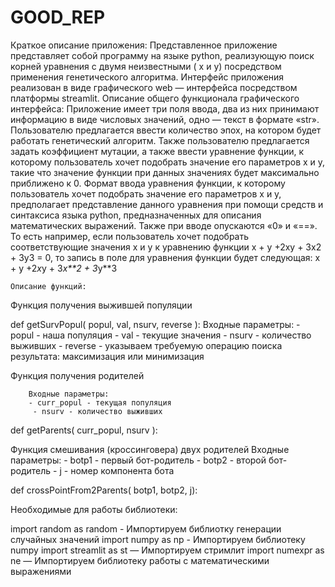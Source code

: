 # GOOD_REP
Краткое описание приложения:
	Представленное приложение представляет собой программу на языке python, реализующую поиск корней уравнения с двумя неизвестными ( х и y) посредством применения генетического    алгоритма.
	Интерфейс приложения реализован в виде графического web — интерфейса посредством платформы streamlit.
	Описание общего функционала графического интерфейса:
	Приложение имеет три поля ввода, два из них принимают информацию в виде числовых значений, одно — текст в формате «str».
	Пользователю предлагается ввести количество эпох, на котором будет работать генетический алгоритм.
	Также пользователю предлагается задать коэффициент мутации, а также ввести уравнение функции, к которому пользователь хочет подобрать значение его параметров x и y, такие что значение функции при данных значениях будет максимально приближено к 0.
	Формат ввода уравнения функции, к которому пользователь хочет подобрать значение его параметров x и y, предполагает представление данного уравнения при помощи средств и синтаксиса языка python, предназначенных для описания математических выражений.
	Также при вводе опускаются «0» и «==».
	То есть например, если пользователь хочет подобрать соответствующие значения  x и y к уравнению функции x + y +2xy + 3x2 + 3y3 = 0, то запись в поле для уравнения функции будет следующая:
		 x + y +2*x*y + 3*x**2 + 3*y**3

	Описание функций:

Функция получения выжившей популяции

def getSurvPopul(
        popul,
        val,
        nsurv,
        reverse
):
        Входные параметры:
        - popul - наша популяция
        - val - текущие значения
        - nsurv - количество выживших
    - reverse - указываем требуемую операцию поиска результата: максимизация или минимизация

Функция получения родителей

        Входные параметры:
        - curr_popul - текущая популяция
         - nsurv - количество выживших

def getParents(
        curr_popul,
        nsurv
):

Функция смешивания (кроссинговера) двух родителей
        Входные параметры:
        - botp1 - первый бот-родитель
        - botp2 - второй бот-родитель
         - j - номер компонента бота

def crossPointFrom2Parents(
        botp1,
        botp2,
        j):

Необходимые для работы библиотеки:

import random as random - Импортируем библиотку генерации случайных значений
import numpy as np - Импортируем библиотеку numpy
import streamlit as st — Импортируем стримлит
import numexpr as ne — Импортируем библиотеку работы с математическими выражениями
